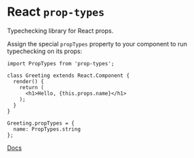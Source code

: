 # React `prop-types`

Typechecking library for React props.

Assign the special `propTypes` property to your component to run typechecking on its props:

```
import PropTypes from 'prop-types';

class Greeting extends React.Component {
  render() {
    return (
      <h1>Hello, {this.props.name}</h1>
    );
  }
}

Greeting.propTypes = {
  name: PropTypes.string
};
```

[Docs](https://reactjs.org/docs/typechecking-with-proptypes.html)